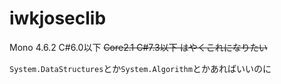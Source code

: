 # iwkjoseclib

Mono 4.6.2 C#6.0以下
~~Core2.1 C#7.3以下 はやくこれになりたい~~

`System.DataStructures`とか`System.Algorithm`とかあればいいのに
